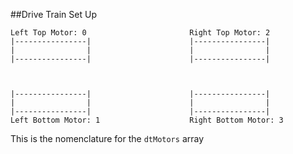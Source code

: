##Drive Train Set Up

    Left Top Motor: 0                       Right Top Motor: 2
    |----------------|                      |----------------|                             
    |                |                      |                |
    |----------------|                      |----------------|                             
    


    |----------------|                      |----------------|                             
    |                |                      |                |
    |----------------|                      |----------------|                             
    Left Bottom Motor: 1                    Right Bottom Motor: 3

This is the nomenclature for the `dtMotors` array

